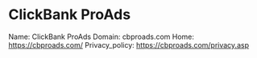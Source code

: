 
# ClickBank ProAds

Name: ClickBank ProAds
Domain: cbproads.com
Home: https://cbproads.com/
Privacy_policy: https://cbproads.com/privacy.asp
